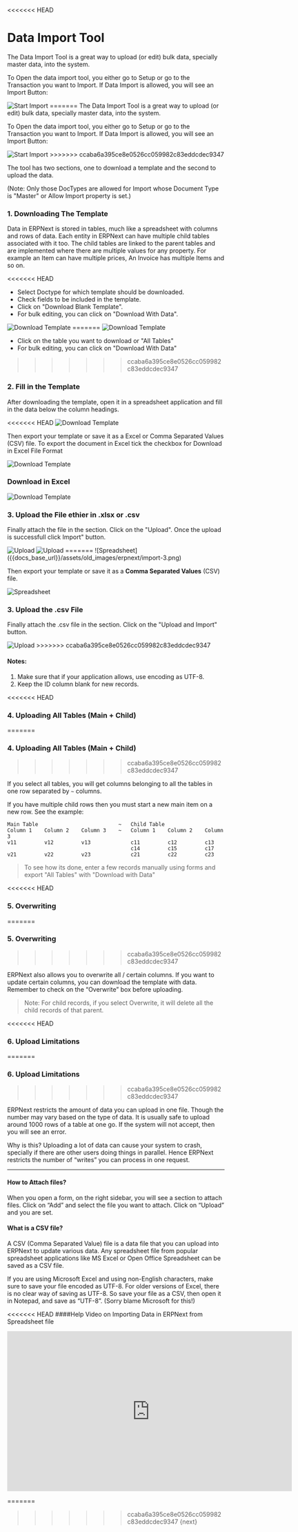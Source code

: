 <<<<<<< HEAD
# Data Import Tool

The Data Import Tool is a great way to upload (or edit) bulk data, specially master data, into the system.

To Open the data import tool, you either go to Setup or go to the Transaction you want to Import. If Data Import is allowed, you will see an Import Button:

<img alt="Start Import" class="screenshot" src="/docs/assets/img/setup/data-import/data-import-1.png">
=======
The Data Import Tool is a great way to upload (or edit) bulk data, specially
master data, into the system.

To Open the data import tool, you either go to Setup or go to the Transaction
you want to Import. If Data Import is allowed, you will see an Import Button:

<img alt="Start Import" class="screenshot" src="{{docs_base_url}}/assets/img/setup/data-import/data-import-1.png">
>>>>>>> ccaba6a395ce8e0526cc059982c83eddcdec9347

The tool has two sections, one to download a template and the second to upload
the data.

(Note: Only those DocTypes are allowed for Import whose Document Type is
"Master" or Allow Import property is set.)

### 1\. Downloading The Template

Data in ERPNext is stored in tables, much like a spreadsheet with columns and
rows of data. Each entity in ERPNext can have multiple child tables associated
with it too. The child tables are linked to the parent tables and are
implemented where there are multiple values for any property. For example an
Item can have multiple prices, An Invoice has multiple Items and so on.

<<<<<<< HEAD
  * Select Doctype for which template should be downloaded.
  * Check fields to be included in the template.
  * Click on "Download Blank Template".
  * For bulk editing, you can click on "Download With Data".
  
<img alt="Download Template" class="screenshot" src="/docs/assets/img/setup/data-import/data-import-tool-template.gif">
=======
<img alt="Download Template" class="screenshot" src="{{docs_base_url}}/assets/img/setup/data-import/data-import-2.png">

  * Click on the table you want to download or "All Tables"
  * For bulk editing, you can click on "Download With Data"
>>>>>>> ccaba6a395ce8e0526cc059982c83eddcdec9347

### 2\. Fill in the Template

After downloading the template, open it in a spreadsheet application and fill
in the data below the column headings.

<<<<<<< HEAD
<img alt="Download Template" class="screenshot" src="/docs/assets/img/setup/data-import/import-file.png">

Then export your template or save it as a Excel or Comma Separated Values (CSV)
file. To export the document in Excel tick the checkbox for Download in Excel File Format 

<img alt="Download Template" class="screenshot" src="/docs/assets/img/setup/data-import/import-csv.png">

### Download in Excel

<img alt="Download Template" class="screenshot" src="/docs/assets/img/setup/data-import/data-import-excel.png">

### 3\. Upload the File ethier in .xlsx or .csv 

Finally attach the  file in the section. Click on the "Upload". Once the upload is successfull click Import"
button.

<img alt="Upload" class="screenshot" src="/docs/assets/img/setup/data-import/data-import-3.png">


<img alt="Upload" class="screenshot" src="/docs/assets/img/setup/data-import/data-import-4.png">
=======
![Spreadsheet]({{docs_base_url}}/assets/old_images/erpnext/import-3.png)

Then export your template or save it as a **Comma Separated Values** (CSV)
file.

![Spreadsheet]({{docs_base_url}}/assets/old_images/erpnext/import-4.png)

### 3\. Upload the .csv File

Finally attach the .csv file in the section. Click on the "Upload and Import"
button.

<img alt="Upload" class="screenshot" src="{{docs_base_url}}/assets/img/setup/data-import/data-import-3.png">
>>>>>>> ccaba6a395ce8e0526cc059982c83eddcdec9347

#### Notes:

1. Make sure that if your application allows, use encoding as UTF-8.
1. Keep the ID column blank for new records.

<<<<<<< HEAD
### 4. Uploading All Tables (Main + Child)
=======
### 4\. Uploading All Tables (Main + Child)
>>>>>>> ccaba6a395ce8e0526cc059982c83eddcdec9347

If you select all tables, you will get columns belonging to all the tables in
one row separated by `~` columns.

If you have multiple child rows then you must start a new main item on a new
row. See the example:


    Main Table                          ~   Child Table
    Column 1    Column 2    Column 3    ~   Column 1    Column 2    Column 3
    v11         v12         v13             c11         c12         c13
                                            c14         c15         c17
    v21         v22         v23             c21         c22         c23

> To see how its done, enter a few records manually using forms and export
"All Tables" with "Download with Data"

<<<<<<< HEAD
### 5. Overwriting
=======
### 5\. Overwriting
>>>>>>> ccaba6a395ce8e0526cc059982c83eddcdec9347

ERPNext also allows you to overwrite all / certain columns. If you want to
update certain columns, you can download the template with data. Remember to
check on the “Overwrite” box before uploading.

> Note: For child records, if you select Overwrite, it will delete all the
child records of that parent.

<<<<<<< HEAD
### 6. Upload Limitations
=======
### 6\. Upload Limitations
>>>>>>> ccaba6a395ce8e0526cc059982c83eddcdec9347

ERPNext restricts the amount of data you can upload in one file. Though the
number may vary based on the type of data. It is usually safe to upload around
1000 rows of a table at one go. If the system will not accept, then you will
see an error.

Why is this? Uploading a lot of data can cause your system to crash, specially
if there are other users doing things in parallel. Hence ERPNext restricts the
number of “writes” you can process in one request.

***

#### How to Attach files?

When you open a form, on the right sidebar, you will see a section to attach
files. Click on “Add” and select the file you want to attach. Click on
“Upload” and you are set.

#### What is a CSV file?

A CSV (Comma Separated Value) file is a data file that you can upload into
ERPNext to update various data. Any spreadsheet file from popular spreadsheet
applications like MS Excel or Open Office Spreadsheet can be saved as a CSV
file.

If you are using Microsoft Excel and using non-English characters, make sure
to save your file encoded as UTF-8. For older versions of Excel, there is no
clear way of saving as UTF-8. So save your file as a CSV, then open it in
Notepad, and save as “UTF-8”. (Sorry blame Microsoft for this!)

<<<<<<< HEAD
####Help Video on Importing Data in ERPNext from Spreadsheet file



<iframe width="660" height="371" src="https://www.youtube.com/embed/Ta2Xx3QoK3E" frameborder="0" allowfullscreen></iframe>

=======
>>>>>>> ccaba6a395ce8e0526cc059982c83eddcdec9347
{next}
